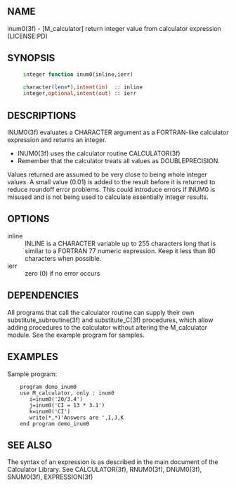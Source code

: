 ## NAME
   inum0(3f) - [M\_calculator] return integer value from calculator
   expression (LICENSE:PD)
## SYNOPSIS
```fortran
     integer function inum0(inline,ierr)

     character(len=*),intent(in)  :: inline
     integer,optional,intent(out) :: ierr
```
## DESCRIPTIONS
   INUM0(3f) evaluates a CHARACTER argument as a FORTRAN-like
   calculator expression and returns an integer.

   + INUM0(3f) uses the calculator routine CALCULATOR(3f)
   + Remember that the calculator treats all values as
     DOUBLEPRECISION.

   Values returned are assumed to be very close to being whole integer
   values. A small value (0.01) is added to the result before it is
   returned to reduce roundoff error problems. This could introduce errors
   if INUM0 is misused and is not being used to calculate essentially
   integer results.

## OPTIONS
<dl>

  <dt>inline</dt>
  <dd>
  INLINE is a CHARACTER variable up to 255 characters long that
  is similar to a FORTRAN 77 numeric expression. Keep it less
  than 80 characters when possible.
  </dd>

  <dt>ierr</dt>
  <dd>
   zero (0) if no error occurs
  </dd>

</dl>

## DEPENDENCIES
   All programs that call the calculator routine can supply their own
   substitute\_subroutine(3f) and substitute\_C(3f) procedures, which allow
   adding procedures to the calculator without altering the M\_calculator
   module. See the example program for samples.
## EXAMPLES
   Sample program:
```text
    program demo_inum0
    use M_calculator, only : inum0
       i=inum0('20/3.4')
       j=inum0('CI = 13 * 3.1')
       k=inum0('CI')
       write(*,*)'Answers are ',I,J,K
    end program demo_inum0
``` 
## SEE ALSO
   The syntax of an expression is as described in the main document of
   the Calculator Library. See CALCULATOR(3f), RNUM0(3f), DNUM0(3f), SNUM0(3f),
   EXPRESSION(3f)
